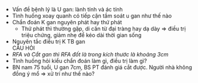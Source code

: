 - Vấn đề bệnh lý là U gan: lành tính và ác tính  
- Tình huống xoay quanh có tiếp cận tầm soát u gan như thế nào  
- Chẩn đoán K gan nguyên phát hay thứ phát  
	- Thứ phát thì thường gặp, di căn từ đại tràng hay dạ dày => điều trị triệu chứng, giảm nhẹ để kéo dài thời gian sống  
- Nguyên tắc điều trị K TB gan  
CÂU HỎI  
- _RFA và Cắt gan thì RFA đốt là trong kích thước là khoảng 3cm_  
- Tình huống hỏi kiểu chẩn đoán làm gì, điều trị làm gì?    
- BN nam 75 tuổi, U gan 7cm, BS PT đánh giá cắt được. Người nhà không đồng ý mổ => xử trí như thế nào?